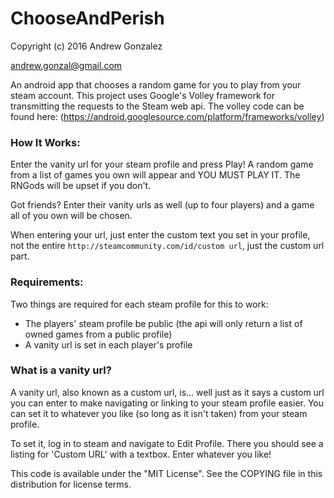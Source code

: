 # ChooseAndPerish

Copyright (c) 2016 Andrew Gonzalez

andrew.gonzal@gmail.com

An android app that chooses a random game for you to play from your steam account.
This project uses Google's Volley framework for transmitting the requests to the
Steam web api.
The volley code can be found here: (https://android.googlesource.com/platform/frameworks/volley)

### How It Works:
Enter the vanity url for your steam profile and press Play! A random game from a list
of games you own will appear and YOU MUST PLAY IT. The RNGods will be upset if you don't.

Got friends? Enter their vanity urls as well (up to four players) and a game all of you own
will be chosen.

When entering your url, just enter the custom text you set in your profile, not the
entire `http://steamcommunity.com/id/custom url`, just the custom url part.

### Requirements:
Two things are required for each steam profile for this to work:
+ The players' steam profile be public (the api will only return a list of owned games
from a public profile)
+ A vanity url is set in each player's profile

### What is a vanity url?
A vanity url, also known as a custom url, is... well just as it says a custom url you can
enter to make navigating or linking to your steam profile easier. You can set it to whatever
you like (so long as it isn't taken) from your steam profile.

To set it, log in to steam and navigate to Edit Profile. There you should see a
listing for 'Custom URL' with a textbox. Enter whatever you like!

This code is available under the "MIT License". See the COPYING file in this distribution for license terms.
